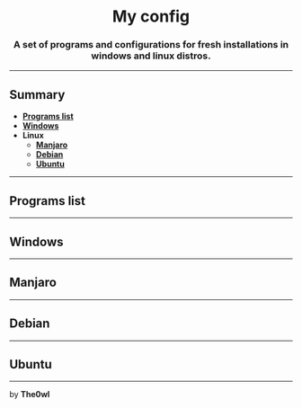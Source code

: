 <h1 align="center">My config</h1>
<h3 align="center">A set of programs and configurations for fresh installations in windows and linux distros.</h3>

---
<h2>Summary</h2>
<ul>
  <li><a href="#programs-list"><b>Programs list</b></a></li>
  <li><a href="#windows"><b>Windows</b></a></li>
  <li><b>Linux</b>
    <ul>
      <li><a href="#manjaro"><b>Manjaro</b></a></li>
      <li><a href="#debian"><b>Debian</b></a></li>
      <li><a href="#ubuntu"><b>Ubuntu</b></a></li>
    </ul>
  </li>
</ul>

---

## Programs list

---

## Windows

---

## Manjaro

---

## Debian

---

## Ubuntu

---

by **The0wl**
